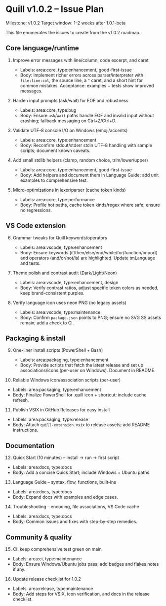 # Quill v1.0.2 – Issue Plan

Milestone: v1.0.2
Target window: 1–2 weeks after 1.0.1-beta

This file enumerates the issues to create from the v1.0.2 roadmap.

## Core language/runtime
1. Improve error messages with line/column, code excerpt, and caret
   - Labels: area:core, type:enhancement, good-first-issue
   - Body: Implement richer errors across parser/interpreter with `file:line:col`, the source line, a `^` caret, and a short hint for common mistakes. Acceptance: examples + tests show improved messages.

2. Harden input prompts (ask/wait) for EOF and robustness
   - Labels: area:core, type:bug
   - Body: Ensure `ask`/`wait` paths handle EOF and invalid input without crashing; fallback messaging on Ctrl+Z/Ctrl+D.

3. Validate UTF-8 console I/O on Windows (emoji/accents)
   - Labels: area:core, type:enhancement
   - Body: Reconfirm stdout/stderr stdin UTF-8 handling with sample scripts; document known caveats.

4. Add small stdlib helpers (clamp, random choice, trim/lower/upper)
   - Labels: area:core, type:enhancement, good-first-issue
   - Body: Add helpers and document them in Language Guide; add unit examples to comprehensive test.

5. Micro-optimizations in lexer/parser (cache token kinds)
   - Labels: area:core, type:performance
   - Body: Profile hot paths, cache token kinds/regex where safe; ensure no regressions.

## VS Code extension
6. Grammar tweaks for Quill keywords/operators
   - Labels: area:vscode, type:enhancement
   - Body: Ensure keywords (if/then/else/end/while/for/function/import) and operators (and/or/not/is) are highlighted. Update tmLanguage and tests.

7. Theme polish and contrast audit (Dark/Light/Neon)
   - Labels: area:vscode, type:enhancement, design
   - Body: Verify contrast ratios, adjust specific token colors as needed, keep brand-consistent purples.

8. Verify language icon uses neon PNG (no legacy assets)
   - Labels: area:vscode, type:maintenance
   - Body: Confirm `package.json` points to PNG; ensure no SVG SS assets remain; add a check to CI.

## Packaging & install
9. One-liner install scripts (PowerShell + Bash)
   - Labels: area:packaging, type:enhancement
   - Body: Provide scripts that fetch the latest release and set up associations/icons (per-user on Windows). Document in README.

10. Reliable Windows icon/association scripts (per-user)
   - Labels: area:packaging, type:enhancement
   - Body: Finalize PowerShell for .quill icon + shortcut; include cache refresh.

11. Publish VSIX in GitHub Releases for easy install
   - Labels: area:packaging, type:release
   - Body: Attach `quill-extension.vsix` to release assets; add README instructions.

## Documentation
12. Quick Start (10 minutes) – install → run → first script
   - Labels: area:docs, type:docs
   - Body: Add a concise Quick Start; include Windows + Ubuntu paths.

13. Language Guide – syntax, flow, functions, built-ins
   - Labels: area:docs, type:docs
   - Body: Expand docs with examples and edge cases.

14. Troubleshooting – encoding, file associations, VS Code cache
   - Labels: area:docs, type:docs
   - Body: Common issues and fixes with step-by-step remedies.

## Community & quality
15. CI: keep comprehensive test green on main
   - Labels: area:ci, type:maintenance
   - Body: Ensure Windows/Ubuntu jobs pass; add badges and flakes notes if any.

16. Update release checklist for 1.0.2
   - Labels: area:release, type:maintenance
   - Body: Add steps for VSIX, icon verification, and docs in the release checklist.
